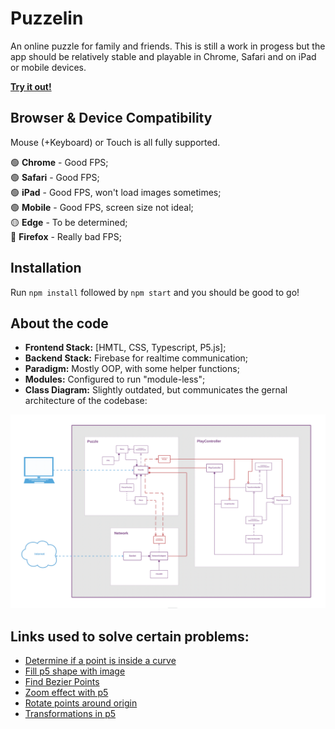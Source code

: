 # Puzzelin

An online puzzle for family and friends. This is still a work in progess but the app should be relatively stable and playable in Chrome, Safari and on iPad or mobile devices.

**[Try it out!](https://puzzelin.netlify.app)**

## Browser & Device Compatibility
Mouse (+Keyboard) or Touch is all fully supported.

🟢 **Chrome** - Good FPS;\
🟢 **Safari** - Good FPS;\
🟢 **iPad** - Good FPS, won't load images sometimes;\
🟢 **Mobile** - Good FPS, screen size not ideal;\
🟡 **Edge** - To be determined;\
🔴 **Firefox** - Really bad FPS;

## Installation

Run `npm install` followed by `npm start` and you should be good to go!

## About the code
   * **Frontend Stack:** [HMTL, CSS, Typescript, P5.js];
   * **Backend Stack:** Firebase for realtime communication;
   * **Paradigm:** Mostly OOP, with some helper functions;
   * **Modules:** Configured to run "module-less";
   * **Class Diagram:** Slightly outdated, but communicates the gernal architecture of the codebase:

<img src="./documentation/puzzelin-uml.png">


## Links used to solve certain problems:
* [Determine if a point is inside a curve](https://scicomp.stackexchange.com/questions/16343/how-to-determine-if-a-point-is-outside-or-inside-a-curve#:~:text=There's%20a%20simple%20test%20to,region%3B%20otherwise%2C%20it's%20outside.)
* [Fill p5 shape with image](https://stackoverflow.com/questions/60179313/how-to-fill-p5-js-shape-with-an-image)
* [Find Bezier Points](https://stackoverflow.com/questions/7715788/find-bezier-control-points-for-curve-passing-through-n-points)
* [Zoom effect with p5](https://stackoverflow.com/questions/57131714/create-zoom-effect-with-p5-js)
* [Rotate points around origin](https://stackoverflow.com/questions/45357715/how-to-rotate-point-around-another-one/45360970)
* [Transformations in p5](https://genekogan.com/code/p5js-transformations/)
